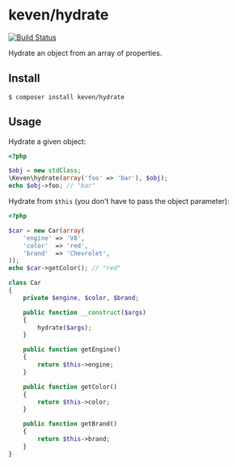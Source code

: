 # keven/hydrate

[![Build Status](https://travis-ci.org/kevengodet/hydrate.svg)](https://travis-ci.org/kevengodet/hydrate)

Hydrate an object from an array of properties.

## Install

```shell
$ composer install keven/hydrate
```

## Usage

Hydrate a given object:

```php
<?php

$obj = new stdClass;
\Keven\hydrate(array('foo' => 'bar'), $obj);
echo $obj->foo; // "bar"
```

Hydrate from `$this` (you don't have to pass the object parameter):

```php
<?php

$car = new Car(array(
    'engine' => 'V8',
    'color'  => 'red',
    'brand'  => 'Chevrolet',
));
echo $car->getColor(); // "red"

class Car
{
    private $engine, $color, $brand;

    public function __construct($args)
    {
        hydrate($args);
    }

    public function getEngine()
    {
        return $this->engine;
    }

    public function getColor()
    {
        return $this->color;
    }

    public function getBrand()
    {
        return $this->brand;
    }
}
```